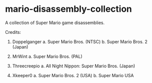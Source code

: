 # mario-disassembly-collection
A collection of Super Mario game disassemblies.

Credits:

1. Doppelganger
   a. Super Mario Bros. (NTSC)
   b. Super Mario Bros. 2 (Japan)

2. MrWint
   a. Super Mario Bros. (PAL)

3. Threecreepio
   a. All Night Nippon: Super Mario Bros. (Japan)

4. Xkeeper0
   a. Super Mario Bros. 2 (USA)
   b. Super Mario USA
